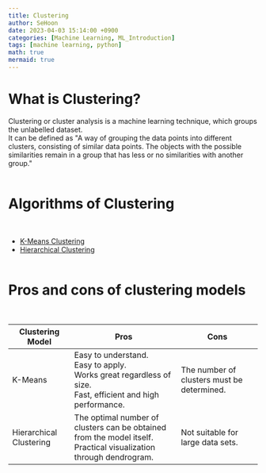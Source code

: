 ```yaml
---
title: Clustering
author: SeHoon
date: 2023-04-03 15:14:00 +0900
categories: [Machine Learning, ML_Introduction]
tags: [machine learning, python]
math: true
mermaid: true
---
```


# What is Clustering?<br>

Clustering or cluster analysis is a machine learning technique, which groups the unlabelled dataset.<br>
It can be defined as "A way of grouping the data points into different clusters, consisting of similar data points. The objects with the possible similarities remain in a group that has less or no similarities with another group."
<br><br>

# Algorithms of Clustering
<br>

+ [K-Means Clustering](https://csh970605.github.io/posts/KMeans_Clustering/)
+ [Hierarchical Clustering](https://csh970605.github.io/posts/Hierarchical_Clustering/)
<br><br>

# Pros and cons of clustering models
<br>

| Clustering Model | Pros | Cons |
| --- | --- | --- |
| K-Means | Easy to understand.<br>Easy to apply.<br>Works great regardless of size.<br>Fast, efficient and high performance. | The number of clusters must be determined. |
| Hierarchical Clustering | The optimal number of clusters can be obtained from the model itself.<br>Practical visualization through dendrogram. | Not suitable for large data sets. |

